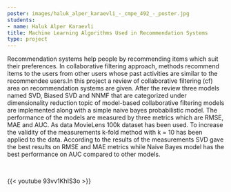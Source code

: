 ```yaml
---
poster: images/haluk_alper_karaevli_-_cmpe_492_-_poster.jpg
students:
- name: Haluk Alper Karaevli
title: Machine Learning Algorithms Used in Recommendation Systems
type: project
---
```


Recommendation systems help people by recommending items which suit their preferences. In collaborative filtering approach, methods recommend items to the users from other users whose past activities are similar to the recommendee users.In this project a review of collaborative filtering (cf) area on recommendation systems are given. After the review three models named SVD, Biased SVD and NNMF that are categorized under dimensionality reduction topic of model-based collaborative filtering models are implemented along with a simple naive bayes probabilistic model. The performance of the models are measured by three metrics which are RMSE, MAE and AUC. As data MovieLens 100k dataset has been used. To increase the validity of the measurements k-fold method with k = 10 has been applied to the data. According to the results of the measurements SVD gave the best results on RMSE and MAE metrics while Naive Bayes model has the best performance on AUC compared to other models.


 


{{< youtube 93vv1KhIS3o >}}